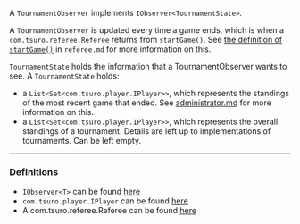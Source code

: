 
A `TournamentObserver` implements `IObserver<TournamentState>`.

A `TournamentObserver` is updated every time a game ends, which is when a `com.tsuro.referee.Referee` returns from `startGame()`. See [the definition of `startGame()`](referee.md) in `referee.md` for more information on this. 

`TournamentState` holds the information that a TournamentObserver wants to see.
A `TournamentState` holds:

  - a `List<Set<com.tsuro.player.IPlayer>>`, which represents the standings of the most recent game that ended. See [administrator.md](administrator.md) for more information on this. 
  - a `List<Set<com.tsuro.player.IPlayer>>`, which represents the overall standings of a tournament. Details are left up to implementations of tournaments. Can be left empty.


---
### Definitions

- `IObserver<T>` can be found [here](../Common/src/com/tsuro/observer/IObserver.java)
- `com.tsuro.player.IPlayer` can be found [here](../Common/src/com.tsuro.player.IPlayer.java)
- A com.tsuro.referee.Referee can be found [here](../Admin/Referee.java)
